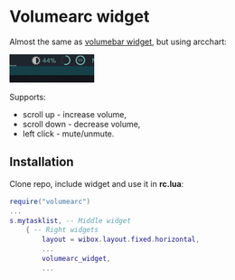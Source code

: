# Volumearc widget

Almost the same as [volumebar widget](https://github.com/streetturtle/awesome-wm-widgets/tree/master/volumebar-widget), but using arcchart:

![screenshot](out.gif)

Supports:
 - scroll up - increase volume,
 - scroll down - decrease volume,
 - left click - mute/unmute.

## Installation

Clone repo, include widget and use it in **rc.lua**:

```lua
require("volumearc")
...
s.mytasklist, -- Middle widget
	{ -- Right widgets
    	layout = wibox.layout.fixed.horizontal,
		...
		volumearc_widget,
		...
```
